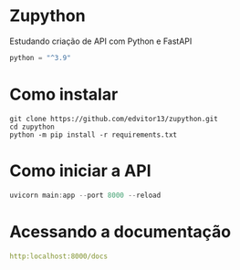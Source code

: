 # Zupython

Estudando criação de API com Python e FastAPI

```py
python = "^3.9"
```

# Como instalar

```fix
git clone https://github.com/edvitor13/zupython.git
cd zupython
python -m pip install -r requirements.txt
```

# Como iniciar a API

```js
uvicorn main:app --port 8000 --reload
```

# Acessando a documentação

```yml
http:localhost:8000/docs
```
